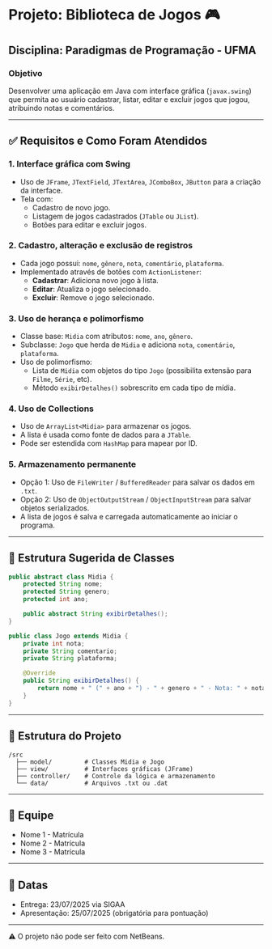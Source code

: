 # Projeto: Biblioteca de Jogos 🎮
## Disciplina: Paradigmas de Programação - UFMA

### Objetivo
Desenvolver uma aplicação em Java com interface gráfica (`javax.swing`) que permita ao usuário cadastrar, listar, editar e excluir jogos que jogou, atribuindo notas e comentários.

---

## ✅ Requisitos e Como Foram Atendidos

### 1. Interface gráfica com Swing
- Uso de `JFrame`, `JTextField`, `JTextArea`, `JComboBox`, `JButton` para a criação da interface.
- Tela com:
    - Cadastro de novo jogo.
    - Listagem de jogos cadastrados (`JTable` ou `JList`).
    - Botões para editar e excluir jogos.

### 2. Cadastro, alteração e exclusão de registros
- Cada jogo possui: `nome`, `gênero`, `nota`, `comentário`, `plataforma`.
- Implementado através de botões com `ActionListener`:
    - **Cadastrar**: Adiciona novo jogo à lista.
    - **Editar**: Atualiza o jogo selecionado.
    - **Excluir**: Remove o jogo selecionado.

### 3. Uso de herança e polimorfismo
- Classe base: `Midia` com atributos: `nome`, `ano`, `gênero`.
- Subclasse: `Jogo` que herda de `Midia` e adiciona `nota`, `comentário`, `plataforma`.
- Uso de polimorfismo:
    - Lista de `Midia` com objetos do tipo `Jogo` (possibilita extensão para `Filme`, `Série`, etc).
    - Método `exibirDetalhes()` sobrescrito em cada tipo de mídia.

### 4. Uso de Collections
- Uso de `ArrayList<Midia>` para armazenar os jogos.
- A lista é usada como fonte de dados para a `JTable`.
- Pode ser estendida com `HashMap` para mapear por ID.

### 5. Armazenamento permanente
- Opção 1: Uso de `FileWriter` / `BufferedReader` para salvar os dados em `.txt`.
- Opção 2: Uso de `ObjectOutputStream` / `ObjectInputStream` para salvar objetos serializados.
- A lista de jogos é salva e carregada automaticamente ao iniciar o programa.

---

## 🧩 Estrutura Sugerida de Classes

```java
public abstract class Midia {
    protected String nome;
    protected String genero;
    protected int ano;

    public abstract String exibirDetalhes();
}
```

```java
public class Jogo extends Midia {
    private int nota;
    private String comentario;
    private String plataforma;

    @Override
    public String exibirDetalhes() {
        return nome + " (" + ano + ") - " + genero + " - Nota: " + nota;
    }
}
```

---

## 📂 Estrutura do Projeto

```
/src
  ├── model/         # Classes Midia e Jogo
  ├── view/          # Interfaces gráficas (JFrame)
  ├── controller/    # Controle da lógica e armazenamento
  └── data/          # Arquivos .txt ou .dat
```

---

## 👥 Equipe
- Nome 1 - Matrícula
- Nome 2 - Matrícula
- Nome 3 - Matrícula

---

## 📅 Datas
- Entrega: 23/07/2025 via SIGAA
- Apresentação: 25/07/2025 (obrigatória para pontuação)

---

⚠️ O projeto não pode ser feito com NetBeans.